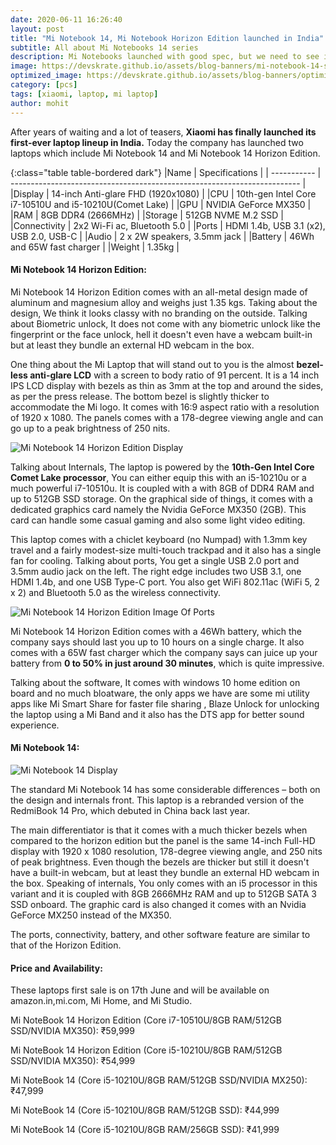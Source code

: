 ```yaml
---
date: 2020-06-11 16:26:40
layout: post
title: "Mi Notebook 14, Mi Notebook Horizon Edition launched in India"
subtitle: All about Mi Notebooks 14 series
description: Mi Notebooks launched with good spec, but we need to see if they are worthy
image: https://devskrate.github.io/assets/blog-banners/mi-notebook-14-series.jpg
optimized_image: https://devskrate.github.io/assets/blog-banners/optimized/mi-notebook-14-series.webp
category: [pcs]
tags: [xiaomi, laptop, mi laptop]
author: mohit 
---
```


After years of waiting and a lot of teasers, **Xiaomi has finally launched its first-ever laptop lineup in India.** Today the company has launched two laptops which include Mi Notebook 14 and Mi Notebook 14 Horizon Edition.

{:class="table table-bordered dark"}
|Name | Specifications |
| ----------- | ------------------------------------------------------------------------ |
|Display | 14-inch Anti-glare FHD (1920x1080) |
|CPU | 10th-gen Intel Core i7-10510U and i5-10210U(Comet Lake) |
|GPU | NVIDIA GeForce MX350 |
|RAM | 8GB DDR4 (2666MHz) |
|Storage | 512GB NVME M.2 SSD |
|Connectivity | 2x2 Wi-Fi ac, Bluetooth 5.0 |
|Ports | HDMI 1.4b, USB 3.1 (x2), USB 2.0, USB-C |
|Audio | 2 x 2W speakers, 3.5mm jack |
|Battery | 46Wh and 65W fast charger |
|Weight | 1.35kg |

#### Mi Notebook 14 Horizon Edition:

Mi Notebook 14 Horizon Edition comes with an all-metal design made of aluminum and magnesium alloy and weighs just 1.35 kgs. Taking about the design, We think it looks classy with no branding on the outside. Talking about Biometric unlock, It does not come with any biometric unlock like the fingerprint or the face unlock, hell it doesn't even have a webcam built-in but at least they bundle an external HD webcam in the box.

One thing about the Mi Laptop that will stand out to you is the almost **bezel-less anti-glare LCD** with a screen to body ratio of 91 percent. It is a 14 inch IPS LCD display with bezels as thin as 3mm at the top and around the sides, as per the press release. The bottom bezel is slightly thicker to accommodate the Mi logo. It comes with 16:9 aspect ratio with a resolution of 1920 x 1080. The panels comes with a 178-degree viewing angle and can go up to a peak brightness of 250 nits.

![Mi Notebook 14 Horizon Edition Display](https://devskrate.github.io/assets/images/mi/Mi-Notebook-14-Horizon-Edition-m1.jpg)

Talking about Internals, The laptop is powered by the **10th-Gen Intel Core Comet Lake processor**, You can either equip this with an i5-10210u or a much powerful i7-10510u. It is coupled with a with 8GB of DDR4 RAM and up to 512GB SSD storage. On the graphical side of things, it comes with a dedicated graphics card namely the Nvidia GeForce MX350 (2GB). This card can handle some casual gaming and also some light video editing.

This laptop comes with a chiclet keyboard (no Numpad) with 1.3mm key travel and a fairly modest-size multi-touch trackpad and it also has a single fan for cooling. Talking about ports, You get a single USB 2.0 port and 3.5mm audio jack on the left. The right edge includes two USB 3.1, one HDMI 1.4b, and one USB Type-C port. You also get WiFi 802.11ac (WiFi 5, 2 x 2) and Bluetooth 5.0 as the wireless connectivity.

![Mi Notebook 14 Horizon Edition Image Of Ports](https://devskrate.github.io/assets/images/mi/MiNotebook14-ports.jpg)

Mi Notebook 14 Horizon Edition comes with a 46Wh battery, which the company says should last you up to 10 hours on a single charge. It also comes with a 65W fast charger which the company says can juice up your battery from **0 to 50% in just around 30 minutes**, which is quite impressive.

Talking about the software, It comes with windows 10 home edition on board and no much bloatware, the only apps we have are some mi utility apps like Mi Smart Share for faster file sharing , Blaze Unlock for unlocking the laptop using a Mi Band and it also has the DTS app for better sound experience.

#### Mi Notebook 14:

![Mi Notebook 14 Display](https://devskrate.github.io/assets/images/mi/mi-notebook-14.jpg)

The standard Mi Notebook 14 has some considerable differences – both on the design and internals front. This laptop is a rebranded version of the RedmiBook 14 Pro, which debuted in China back last year.

The main differentiator is that it comes with a much thicker bezels when compared to the horizon edition but the panel is the same 14-inch Full-HD display with 1920 x 1080 resolution, 178-degree viewing angle, and 250 nits of peak brightness. Even though the bezels are thicker but still it doesn't have a built-in webcam, but at least they bundle an external HD webcam in the box.
Speaking of internals, You only comes with an i5 processor in this variant and it is coupled with 8GB 2666MHz RAM and up to 512GB SATA 3 SSD onboard. The graphic card is also changed it comes with an Nvidia GeForce MX250 instead of the MX350.

The ports, connectivity, battery, and other software feature are similar to that of the Horizon Edition.

#### Price and Availability:

These laptops first sale is on 17th June and will be available on amazon.in,mi.com, Mi Home, and Mi Studio.

Mi NoteBook 14 Horizon Edition (Core i7-10510U/8GB RAM/512GB SSD/NVIDIA MX350): ₹59,999

Mi NoteBook 14 Horizon Edition (Core i5-10210U/8GB RAM/512GB SSD/NVIDIA MX350): ₹54,999

Mi NoteBook 14 (Core i5-10210U/8GB RAM/512GB SSD/NVIDIA MX250): ₹47,999

Mi NoteBook 14 (Core i5-10210U/8GB RAM/512GB SSD): ₹44,999

Mi NoteBook 14 (Core i5-10210U/8GB RAM/256GB SSD): ₹41,999
